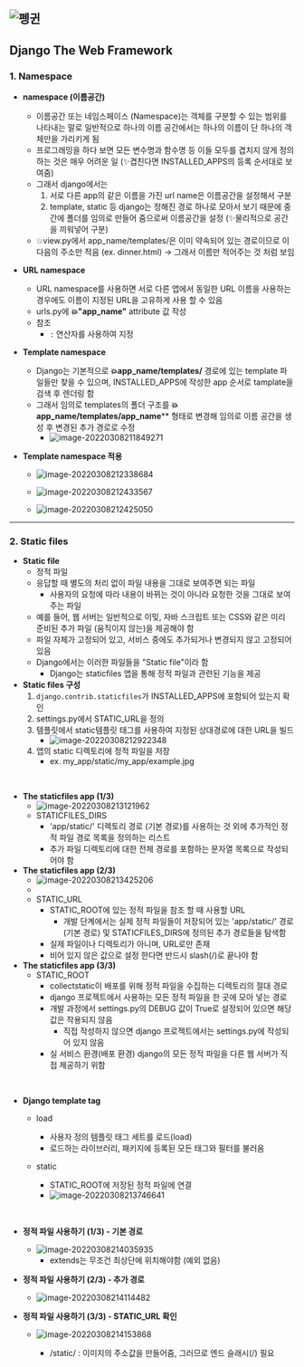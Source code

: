 ## ![펭귄](template_view_routing.assets/펭귄.png)

## Django The Web Framework



### 1.  Namespace

* **namespace (이름공간)**
  * 이름공간 또는 네임스페이스 (Namespace)는 객체를 구분할 수 있는 범위를 나타내는 말로 일반적으로 하나의 이름 공간에서는 하나의 이름이 단 하나의 객체만을 가리키게 됨
  * 프로그래밍을 하다 보면 모든 변수명과 함수명 등 이들 모두를 겹치지 않게 정의하는 것은 매우 어려운 일 (✨겹친다면 INSTALLED_APPS의 등록 순서대로 보여줌)
  * 그래서 django에서는
    1. 서로 다른 app의 같은 이름을 가진 url name은 이름공간을 설정해서 구분
    2. template, static 등 django는 정해진 경로 하나로 모아서 보기 때문에 중간에 폴더를 임의로 만들어 줌으로써 이름공간을 설정 (✨물리적으로 공간을 끼워넣어 구분)
  * 💥view.py에서 app_name/templates/은 이미 약속되어 있는 경로이므로 이 다음의 주소만 적음 (ex. dinner.html) → 그래서 이름만 적어주는 것 처럼 보임
* **URL namespace**
  * URL namespace를 사용하면 서로 다른 앱에서 동일한 URL 이름을 사용하는 경우에도 이름이 지정된 URL을 고유하게 사용 할 수 있음
  * urls.py에 **💥"app_name"** attribute 값 작성
  * 참조
    * `:` 연산자를 사용하여 지정
* **Template namespace**
  * Django는 기본적으로 **💥app_name/templates/** 경로에 있는 template 파일들만 찾을 수 있으며, INSTALLED_APPS에 작성한 app 순서로 tamplate을 검색 후 렌더링 함
  * 그래서 임의로 templates의 폴더 구조를 **💥app_name/templates/app_name**** 형태로 변경해 임의로 이름 공간을 생성 후 변경된 추가 경로로 수정
    * ![image-20220308211849271](namespace_static_files.assets/image-20220308211849271.png)

* **Template namespace 적용**

  * ![image-20220308212338684](namespace_static_files.assets/image-20220308212338684.png)

  * ![image-20220308212433567](namespace_static_files.assets/image-20220308212433567.png)

  * ![image-20220308212425050](namespace_static_files.assets/image-20220308212425050.png)

    

---



### 2. Static files

* **Static file**
  * 정적 파일
  * 응답할 때 별도의 처리 없이 파일 내용을 그대로 보여주면 되는 파일
    * 사용자의 요청에 따라 내용이 바뀌는 것이 아니라 요청한 것을 그대로 보여주는 파일
  * 예를 들어, 웹 서버는 일반적으로 이밎, 자바 스크립트 또는 CSS와 같은 미리 준비된 추가 파일 (움직이지 않는)을 제공해야 함
  * 파일 자체가 고정되어 있고, 서비스 중에도 추가되거나 변경되지 않고 고정되어 있음
  * Django에서는 이러한 파일들을 "Static file"이라 함
    * Django는 staticfiles 앱을 통해 정적 파일과 관련된 기능을 제공
* **Static files 구성**
  1. `django.contrib.staticfiles`가 INSTALLED_APPS에 포함되어 있는지 확인
  2. settings.py에서 STATIC_URL을 정의
  3. 템플릿에서 static템플릿 태그를 사용하여 지정된 상대경로에 대한 URL을 빌드
     * ![image-20220308212922348](template_view_routing.assets/image-20220308212922348.png)
  4. 앱의 static 디렉토리에 정적 파일을 저장
     * ex. my_app/static/my_app/example.jpg

<br>

* **The staticfiles app (1/3)**
  * ![image-20220308213121962](template_view_routing.assets/image-20220308213121962.png)
  * STATICFILES_DIRS
    * 'app/static/' 디렉토리 경로 (기본 경로)를 사용하는 것 외에 추가적인 정적 파일 경로 목록을 정의하는 리스트
    * 추가 파일 디렉토리에 대한 전체 경로를 포함하는 문자열 목록으로 작성되어야 함
* **The staticfiles app (2/3)**
  * ![image-20220308213425206](template_view_routing.assets/image-20220308213425206.png)
  * 
  * STATIC_URL
    * STATIC_ROOT에 있는 정적 파일을 참조 할 때 사용할 URL
      * 개발 단계에서는 실제 정적 파일들이 저장되어 있는 'app/static/' 경로(기본 경로) 및 STATICFILES_DIRS에 정의된 추가 경로들을 탐색함
    * 실제 파일이나 디렉토리가 아니며, URL로만 존재
    * 비어 있지 않은 값으로 설정 한다면 반드시 slash(/)로 끝나야 함
* **The staticfiles app (3/3)**
  * STATIC_ROOT
    * collectstatic이 배포를 위해 정적 파일을 수집하는 디렉토리의 절대 경로
    * django 프로젝트에서 사용하는 모든 정적 파일을 한 곳에 모아 넣는 경로
    * 개발 과정에서 settings.py의 DEBUG 값이 True로 설정되어 있으면 해당 값은 작용되지 않음
      * 직접 작성하지 않으면 django 프로젝트에서는 settings.py에 작성되어 있지 않음
    * 실 서비스 환경(배포 환경) django의 모든 정적 파일을 다른 웹 서버가 직접 제공하기 위함

<br>

* **Django template tag**

  * load

    * 사용자 정의 템플릿 태그 세트를 로드(load)
    * 로드하는 라이브러리, 패키지에 등록된 모든 태그와 필터를 불러옴

  * static

    * STATIC_ROOT에 저장된 정적 파일에 연결
    * ![image-20220308213746641](namespace_static_files.assets/image-20220308213746641.png)

    

<br>

* **정적 파일 사용하기 (1/3) - 기본 경로**

  * ![image-20220308214035935](template_view_routing.assets/image-20220308214035935.png)
    * extends는 무조건 최상단에 위치해야함 (예외 없음)

* **정적 파일 사용하기 (2/3) - 추가 경로**

  * ![image-20220308214114482](template_view_routing.assets/image-20220308214114482.png)

    

* **정적 파일 사용하기 (3/3) - STATIC_URL 확인**

  * ![image-20220308214153868](template_view_routing.assets/image-20220308214153868.png)

    * /static/ : 이미지의 주소값을 만들어줌,  그러므로 엔드 슬래시(/) 필요
    
    


